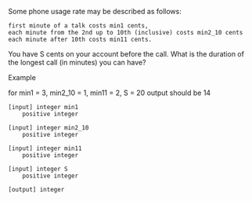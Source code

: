 Some phone usage rate may be described as follows:

    first minute of a talk costs min1 cents,
    each minute from the 2nd up to 10th (inclusive) costs min2_10 cents
    each minute after 10th costs min11 cents.

You have S cents on your account before the call. What is the duration of the longest call (in minutes) you can have?

Example

for min1 = 3, min2_10 = 1, min11 = 2, S = 20 output should be 14

    [input] integer min1
        positive integer

    [input] integer min2_10
        positive integer

    [input] integer min11
        positive integer

    [input] integer S
        positive integer

    [output] integer
